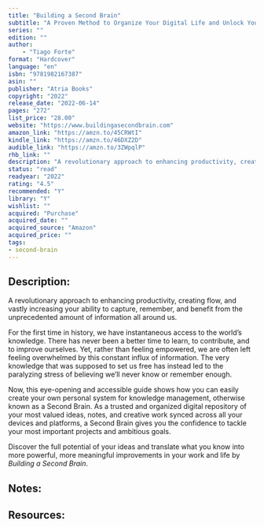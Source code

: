 ```yaml
---
title: "Building a Second Brain"
subtitle: "A Proven Method to Organize Your Digital Life and Unlock Your Creative Potential"
series: ""
edition: ""
author: 
    - "Tiago Forte"
format: "Hardcover"
language: "en"
isbn: "9781982167387"
asin: ""
publisher: "Atria Books"
copyright: "2022"
release_date: "2022-06-14"
pages: "272"
list_price: "28.00"
website: "https://www.buildingasecondbrain.com"
amazon_link: "https://amzn.to/45CRWtI"
kindle_link: "https://amzn.to/46DXZ2D"
audible_link: "https://amzn.to/3ZWpqlP"
rhb_link: ""
description: "A revolutionary approach to enhancing productivity, creating flow, and vastly increasing your ability to capture, remember, and benefit from the unprecedented amount of information all around us."
status: "read"
readyear: "2022"
rating: "4.5"
recommended: "Y"
library: "Y"
wishlist: ""
acquired: "Purchase"
acquired_date: ""
acquired_source: "Amazon"
acquired_price: ""
tags:
- second-brain
---
```


## Description:

A revolutionary approach to enhancing productivity, creating flow, and vastly increasing your ability to capture, remember, and benefit from the unprecedented amount of information all around us.

For the first time in history, we have instantaneous access to the world’s knowledge. There has never been a better time to learn, to contribute, and to improve ourselves. Yet, rather than feeling empowered, we are often left feeling overwhelmed by this constant influx of information. The very knowledge that was supposed to set us free has instead led to the paralyzing stress of believing we’ll never know or remember enough.

Now, this eye-opening and accessible guide shows how you can easily create your own personal system for knowledge management, otherwise known as a Second Brain. As a trusted and organized digital repository of your most valued ideas, notes, and creative work synced across all your devices and platforms, a Second Brain gives you the confidence to tackle your most important projects and ambitious goals. 

Discover the full potential of your ideas and translate what you know into more powerful, more meaningful improvements in your work and life by _Building a Second Brain_.

## Notes:

## Resources:
